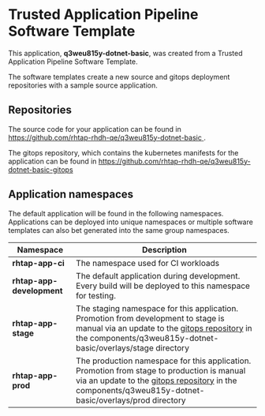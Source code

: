 # Trusted Application Pipeline Software Template

This application, **q3weu815y-dotnet-basic**, was created from a Trusted Application Pipeline Software Template.

The software templates create a new source and gitops deployment repositories with a sample source application. 

## Repositories

The source code for your application can be found in [https://github.com/rhtap-rhdh-qe/q3weu815y-dotnet-basic ](https://github.com/rhtap-rhdh-qe/q3weu815y-dotnet-basic ).
 
The gitops repository, which contains the kubernetes manifests for the application can be found in 
[https://github.com/rhtap-rhdh-qe/q3weu815y-dotnet-basic-gitops ](https://github.com/rhtap-rhdh-qe/q3weu815y-dotnet-basic-gitops ) 

## Application namespaces 

The default application will be found in the following namespaces. Applications can be deployed into unique namespaces or multiple software templates can also bet generated into the same group namespaces.  

|  Namespace   |  Description   |  
| -------- | -------- |
| **rhtap-app-ci** | The namespace used for CI workloads |
| **rhtap-app-development** | The default application during development. Every build will be deployed to this namespace for testing. |
| **rhtap-app-stage** | The staging namespace for this application. Promotion from development to stage is manual via an update to the [gitops repository](https://github.com/rhtap-rhdh-qe/q3weu815y-dotnet-basic-gitops ) in the components/q3weu815y-dotnet-basic/overlays/stage directory |
| **rhtap-app-prod** | The production namespace for this application. Promotion from stage to production is manual via an update to the [gitops repository](https://github.com/rhtap-rhdh-qe/q3weu815y-dotnet-basic-gitops ) in the components/q3weu815y-dotnet-basic/overlays/prod directory |